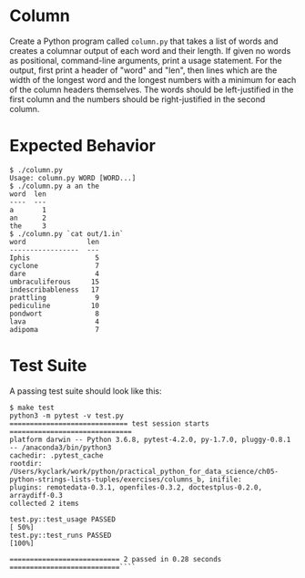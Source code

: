 # Column

Create a Python program called `column.py` that takes a list of words and creates a columnar output of each word and their length. If given no words as positional, command-line arguments, print a usage statement. For the output, first print a header of "word" and "len", then lines which are the width of the longest word and the longest numbers with a minimum for each of the column headers themselves. The words should be left-justified in the first column and the numbers should be right-justified in the second column.

# Expected Behavior

````
$ ./column.py
Usage: column.py WORD [WORD...]
$ ./column.py a an the
word  len
----  ---
a       1
an      2
the     3
$ ./column.py `cat out/1.in`
word               len
-----------------  ---
Iphis                5
cyclone              7
dare                 4
umbraculiferous     15
indescribableness   17
prattling            9
pediculine          10
pondwort             8
lava                 4
adipoma              7
````

# Test Suite

A passing test suite should look like this:

````
$ make test
python3 -m pytest -v test.py
============================= test session starts ==============================
platform darwin -- Python 3.6.8, pytest-4.2.0, py-1.7.0, pluggy-0.8.1 -- /anaconda3/bin/python3
cachedir: .pytest_cache
rootdir: /Users/kyclark/work/python/practical_python_for_data_science/ch05-python-strings-lists-tuples/exercises/columns_b, inifile:
plugins: remotedata-0.3.1, openfiles-0.3.2, doctestplus-0.2.0, arraydiff-0.3
collected 2 items

test.py::test_usage PASSED                                               [ 50%]
test.py::test_runs PASSED                                                [100%]

=========================== 2 passed in 0.28 seconds ===========================````
